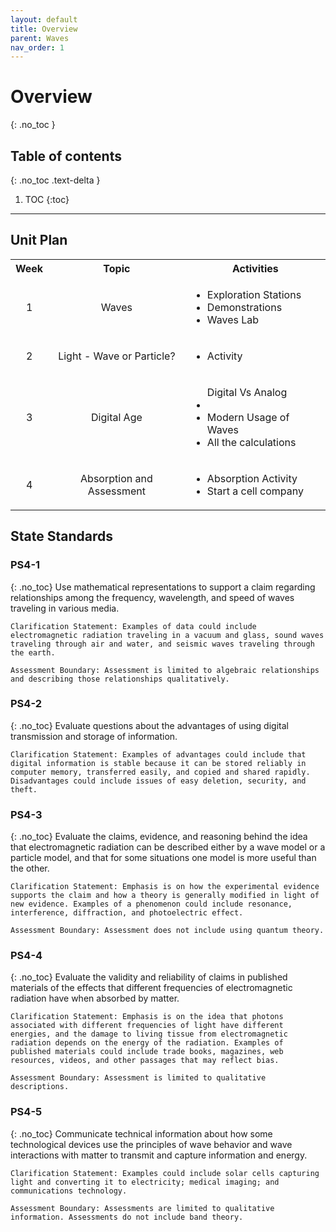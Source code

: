 ```yaml
---
layout: default
title: Overview
parent: Waves
nav_order: 1
---
```


# Overview
{: .no_toc }

<!-- table of contents for the page -->
## Table of contents
{: .no_toc .text-delta }

1. TOC
{:toc}

---

## Unit Plan
<table>
  <tbody>
    <tr>
      <th align="center"> Week</th>
      <th align="center">Topic</th>
      <th>Activities</th>
    </tr>
    <tr>
      <td align="center"> 1 </td>
      <td align="center">Waves</td>
      <td><ul><li>Exploration Stations</li><li>Demonstrations</li><li>Waves Lab</li></ul></td>
    </tr>
    <tr>
      <td align="center"> 2 </td>
      <td align="center">Light - Wave or Particle?</td>
      <td><ul><li>Activity</li></ul></td>
    </tr>
    <tr>
      <td align="center"> 3</td>
      <td align="center">Digital Age</td>
      <td><ul>Digital Vs Analog<li></li><li>Modern Usage of Waves</li><li>All the calculations</li></ul></td>
    </tr>
    <tr>
      <td align="center"> 4</td>
      <td align="center">Absorption and Assessment</td>
      <td><ul><li>Absorption Activity</li><li>Start a cell company</li></ul></td>
    </tr>
  </tbody>
</table>

## State Standards
### PS4-1
{: .no_toc}
Use mathematical representations to support a claim regarding relationships among the frequency, wavelength, and speed of waves traveling in various media.

    Clarification Statement: Examples of data could include electromagnetic radiation traveling in a vacuum and glass, sound waves traveling through air and water, and seismic waves traveling through the earth.

    Assessment Boundary: Assessment is limited to algebraic relationships and describing those relationships qualitatively.


### PS4-2
{: .no_toc}
Evaluate questions about the advantages of using digital transmission and storage of information.

    Clarification Statement: Examples of advantages could include that digital information is stable because it can be stored reliably in computer memory, transferred easily, and copied and shared rapidly. Disadvantages could include issues of easy deletion, security, and theft.


### PS4-3
{: .no_toc}
Evaluate the claims, evidence, and reasoning behind the idea that electromagnetic radiation can be described either by a wave model or a particle model, and that for some situations one model is more useful than the other.

    Clarification Statement: Emphasis is on how the experimental evidence supports the claim and how a theory is generally modified in light of new evidence. Examples of a phenomenon could include resonance, interference, diffraction, and photoelectric effect.

    Assessment Boundary: Assessment does not include using quantum theory.


### PS4-4
{: .no_toc}
Evaluate the validity and reliability of claims in published materials of the effects that different frequencies of electromagnetic radiation have when absorbed by matter.

    Clarification Statement: Emphasis is on the idea that photons associated with different frequencies of light have different energies, and the damage to living tissue from electromagnetic radiation depends on the energy of the radiation. Examples of published materials could include trade books, magazines, web resources, videos, and other passages that may reflect bias.

    Assessment Boundary: Assessment is limited to qualitative descriptions.

### PS4-5
{: .no_toc}
Communicate technical information about how some technological devices use the principles of wave behavior and wave interactions with matter to transmit and capture information and energy.

    Clarification Statement: Examples could include solar cells capturing light and converting it to electricity; medical imaging; and communications technology.

    Assessment Boundary: Assessments are limited to qualitative information. Assessments do not include band theory.


